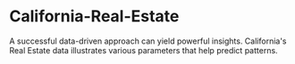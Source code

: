 # California-Real-Estate

A successful data-driven approach can yield powerful insights. California's Real Estate data illustrates various parameters that help predict patterns.
